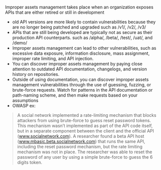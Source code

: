 Improper assets management takes place when an organization exposes APIs that are either retired or still in development
- old API versions are more likely to contain vulnerabilities because they are no longer being patched and upgraded such as /v1/, /v2/, /v3/
- APIs that are still being developed are typically not as secure as their production API counterparts. such as /alpha/, /beta/, /test/, /uat/, and /demo/
- Improper assets management can lead to other vulnerabilities, such as excessive data exposure, information disclosure, mass assignment, improper rate limiting, and API injection.
- You can discover improper assets management by paying close attention to outdated API documentation, changelogs, and version history on repositories.
- Outside of using documentation, you can discover improper assets management vulnerabilities through the use of guessing, fuzzing, or brute-force requests. Watch for patterns in the API documentation or path-naming scheme, and then make requests based on your assumptions
- OWASP ex: 
>A social network implemented a rate-limiting mechanism that blocks attackers from using brute-force to guess reset password tokens. This mechanism wasn’t implemented as part of the API code itself, but in a separate component between the client and the official API (www.socialnetwork.com). A researcher found a beta API host (www.mbasic.beta.socialnetwork.com) that runs the same API, including the reset password mechanism, but the rate limiting mechanism was not in place. The researcher was able to reset the password of any user by using a simple brute-force to guess the 6 digits token.